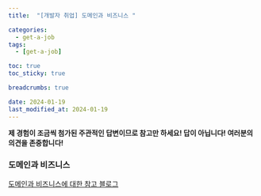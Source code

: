```yaml
---
title:  "[개발자 취업] 도메인과 비즈니스 "

categories:
  - get-a-job
tags:
  - [get-a-job]

toc: true
toc_sticky: true

breadcrumbs: true

date: 2024-01-19
last_modified_at: 2024-01-19
---
```


**제 경험이 조금씩 첨가된 주관적인 답변이므로 참고만 하세요! 답이 아닙니다! 여러분의 의견을 존중합니다!**

### 도메인과 비즈니스
[도메인과 비즈니스에 대한 참고 블로그](https://velog.io/@eddy_song/domain-logic)

